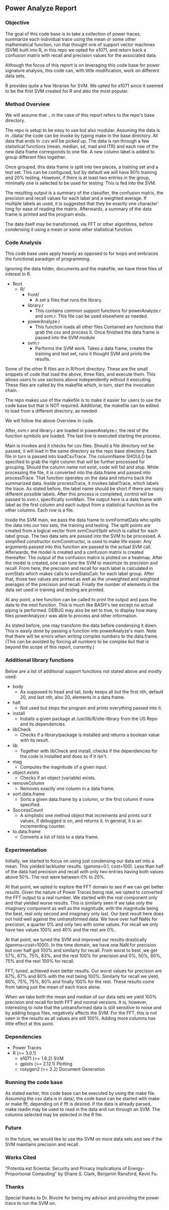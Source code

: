 ## Power Analyze Report #

### Objective #

The goal of this code base is to take a collection of power traces, summarize
each individual trace using the mean or some other mathematical function,
run that thought one of support vector machines (SVM) built into R, in this
repo we opted for e1071, and return back a confusion matrix with recall and
precision values for the associated data.

Although the focus of this report is on leveraging this code base for power
signature analysis, this code can, with little modification, work on different data sets.

R provides quite a few libraries for SVM. We opted for e1071 since it seemed to
be the first SVM created for R and also the most popular.

### Method Overview #

We will assume that ., in the case of this report refers to the repo's base
directory.

The repo is setup to be easy to use but also modular. Assuming the data is in
./data/ the code can be invoke by typing make in the base directory. All
data that ends in .csv will be picked up. The data is ran through a few statistical
functions (mean, median, sd, mad and ITR) and each row of the new data frame
corresponds to one file. A new column label is added to group different files together.

Once grouped, this data frame is split into two pieces, a training set and a
test set. This can be configured, but by default we will have 80% training and
20% testing. However, if there is at least two entries in the group, minimally
one is selected to be used for testing. This is fed into the SVM.

The resulting output is a summary of the classifier, the confusion matrix,
the precision and recall values for each label and a weighted average.
If multiple labels as used, it is suggested that they be exactly one character'
long for ease of reading the matrix. Afterwards, a summary of the data frame is printed
and the program ends.

The data itself may be transformed, via FFT or other algorithms, before condensing
it using a mean or some other statistical function.

### Code Analysis #

This code base uses apply heavily as opposed to for loops and embraces
the functional paradigm of programming.

Ignoring the data folder, documents and the makefile, we have three files of
interest in R.

* Root
  * R/
    * front/
      * A set a files that runs the library.
    * library.r
      * This contains common support functions for powerAnalyze.r and svm.r.
        This file can be used elsewhere as needed.
    * powerAnalyze.r
      * This function loads all other files Contained are
        functions that grab the csv and process it. Once finished the data frame
        is passed into the SVM module
    * svm.r
      * Performs the SVM work. Takes a data frame, creates the training and test
        set, runs it thought SVM and prints the results.

Some of the other R files are in R/front directory. These are the small snippets
of code that load the above, three files, and execute them. This allows users to
use sections above independently without it executing. These files are called
by the makefile which, in turn, start the invocation chain.

The repo makes use of the makefile is to make it easier for users to use the code
base but that is NOT required. Additional, the makefile can be edited to
load from a different directory, as needed.

We will follow the above Overview in code.

After, svm.r and library.r are loaded in powerAnalyze.r, the rest of the
function symbols are loaded. The last line is executed starting the process.

Main is invokes and it checks for csv files. Should a file directory not be
passed, it will load in the same directory as the repo base directory. Each
file in turn is passed into loadCsvTrace. The columnName SHOULD be specified
to grab the right column that will be further processed for grouping. Should
the column name not exist, code will fail and stop. While processing the file,
it is converted into the data.frame and passed into processTrace. That function operates
on the data and returns back the summarized data. Inside processTrace, it
invokes labelTrace, which labels the trace.  As stated before, the label name should
be short if there are many different possible labels. After this process
is completed, control will be passed to svm.r, specifically svmMain. The output here
is a data frame with label as the first column and each output from a statistical
function as the other columns. Each row is a file.

Inside the SVM main, we pass the data frame to svmFormatData who splits the data
into our two sets, the training and testing. The split points are created from
a logical vector from svmCountSplit which is called for each label group. The
two data sets are passed into the SVM to be processed. A simplified constructor
svmConstructor, is used to make life easier. Any arguments passed into this
function are passed to the actual SVM call. Afterwards, the model is created
and a confusion matrix is created thereafter. The output of the confusion matrix
is plotted on a heatmap.  After the model is created,
one can tune the SVM to maximize its precision and recall. From here, the precision and
recall for each label is calculated in svmStats which makes calls to svmStatsCalc for each
label group. After that, those two values are printed as well as the unweighted and
weighted averages of the precision and recall. Finally the number of elements
in the data set used in training and testing are printed.

At any point, a tee function can be called to print the output and pass the
data to the next function. This is much like BASH's tee except no actual
piping is performed. DEBUG may also be set to true, to display how many files
powerAnalyze.r was able to process and other information.

As stated before, one may transform the data before condensing it down. This is
easily done by passing a function into powerAnalyze's main. Note that there will
be errors when writing complex numbers to the data.frame. (This can be avoided
by forcing all numbers to be complex but that is beyond the scope of this
report, currently.)

### Additional library functions #

Below are a list of additional support functions not stated above and mostly used:

* body
  * As supposed to head and tail, body keeps all but the first nth, default 20,
    and last nth, also 20, elements in a data.frame.
* halt
  * Not used but stops the program and prints everything passed into it.
* install
  * Installs a given package at /usr/lib/R/site-library from the US Repo and its
    dependencies.
* libCheck
  * Checks if a library/package is installed and returns a boolean value with its
    result.
* lib
  * Together with libCheck and install, checks if the dependencies for the code
    is installed and does so if it isn't.
* mag
  * Computes the magnitude of a given input.
* object.exists
  * Checks if an object (variable) exists.
* removeColumn
  * Removes exactly one column in a data frame.
* sort.data.frame
  * Sorts a given data.frame by a column, or the first column if none specified.
* SuccessCount
  * A simplistic one method object that increments and prints out it values,
    if debugged is on, and returns it. In general, it is an incrementing counter.
* to.data.frame
  * Converts a list of lists to a data frame.

### Experimentation #

Initially, we started to focus on using just condensing our data set into a mean.
This yielded lackluster results. (gamma=0.1, cost=100). Less than half of the data
had precision and recall with only two entries having both values above 50%.
The rest were between 0% to 20%.

At that point, we opted to explore the FFT domain to see if we can get better results.
Given the nature of Power Traces being real, we opted to converted the FFT output to
a real number. We started with the real component only and that yielded worse results.
This is similarly seen if we take only the imaginary component as well as the magnitude,
with the magnitude being the best, real only second and imaginary only last. Our best
result here does not hold well against the untransformed data. We have over half NaNs for
precision, a quarter 0% and only two with some values. For recall we only have two values
100% and 40% and the rest are 0%.

At that point, we tuned the SVM and improved our results drastically (gamma=cost=1000).
In the time domain, we have one NaN for precision but over half got 100% and similarly
for recall. From worst to best ,we get 57%, 67%, 75%, 83%, and the rest 100% for precision
and 0%, 50%, 60%, 75% and the rest 100% for recall.

FFT, tuned, achieved even better results. Our worst values for precision are
67%, 67% and 80% with the rest being 100%. Similarly for recall we yield, 60%, 75%, 75%,
80% and finally 100% for the rest. These results come from taking just the mean of each trace
alone.

When we take both the mean and median of our data sets we yield 100% precision and recall for
both FFT and normal versions. It is, however, interesting to note that the untransformed
data is still sensitive to noise and by adding bogus files, negatively affects the SVM.
For the FFT, this is not seen in the results as all values are still 100%. Adding more columns
has little effect at this point.

### Dependencies #

* Power Traces
* R (>= 3.0.1)
  * e1071 (>= 1.6.2) SVM
  * gplots (>= 2.12.1) Plotting
  * roxygen2  (>= 2.2)  Document Generation

### Running the code base #

As stated earlier, this code base can be executed by using the make file. Assuming the csv data
is in data/, the code base can be started with make or make fft, depending on if fft is desired.
If the data is already parsed, make readin may be used to read in the data and run through an SVM.
The columns selected may be selected in the R file.

### Future #

In the future, we would like to use the SVM on more data sets and see if the
SVM maintains precision and recall.

### Works Cited #

"Potentia est Scientia: Security and Privacy Implications of Energy-Proportional Computing"
by Shane S. Clark, Benjamin Ransford, Kevin Fu.

### Thanks #

Special thanks to Dr. Rivoire for being my advisor and providing the power trace to run
the SVM on.

